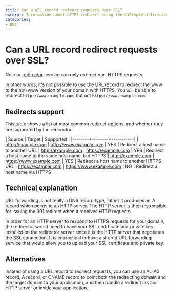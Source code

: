 ```yaml
---
title: Can a URL record redirect requests over SSL?
excerpt: Information about HTTPS redirect using the DNSimple redirector, and alternative solutions.
categories:
- DNS
---
```


# Can a URL record redirect requests over SSL?

No, our [redirector](/articles/redirector) service can only redirect non-HTTPS requests.

In other words, it's not possible to use the URL record to redirect the www to the not-www version of your domain with HTTPS. You will be able to redirect `http://www.example.com`, but not `https://www.example.com`.


## Redirects support

This table shows a list of most common redirect options, and whether they are supported by the redirector:

| Source | Target | Supported |
|--------+--------+-----------|
| http://example.com      | http://www.example.com  | YES | Redirect a host name to another URL
| http://example.com      | https://example.com     | YES | Redirect a host name to the same host name, but HTTPS
| http://example.com      | https://www.example.com | YES | Redirect a host name to another HTTPS URL
| https://example.com     | https://www.example.com | NO  | Redirect a host name via HTTPS


## Technical explanation

URL forwarding is not really a DNS record type, rather it produces an A record which points to an HTTP server. The HTTP server is then responsible for issuing the 301 redirect when it receives HTTP requests.

In order for an HTTP server to respond to HTTPS requests for your domain, the redirector would need to have your SSL certificate and private key installed on the redirector server since it is the HTTP server that negotiates the SSL connection. It is impractical to have a shared URL forwarding service that would allow you to upload your SSL certificate and private key.


## Alternatives

Instead of using a URL record to redirect requests, you can use an ALIAS record, A record, or CNAME record to point both the redirecting domain and the target domain to your application, and then handle a redirect in your HTTP server or inside your application.
